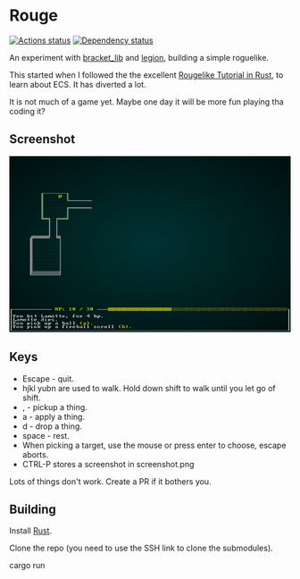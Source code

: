 # Rouge
[![Actions status](https://github.com/bofh69/rouge/workflows/Rouge/badge.svg)](https://github.com/bofh69/rouge/actions)
[![Dependency status](https://deps.rs/repo/github/bofh69/rouge/status.svg)](https://deps.rs/repo/github/bofh69/rouge)

An experiment with [bracket_lib](https://github.com/thebracket/bracket-lib)
and [legion](https://github.com/amethyst/legion), building a simple roguelike.

This started when I followed the the excellent [Rougelike Tutorial in Rust](https://bfnightly.bracketproductions.com/rustbook/),
to learn about ECS. It has diverted a lot.

It is not much of a game yet. Maybe one day it will be more fun playing tha coding it?

## Screenshot
![Screenshot](screenshots/overview.png)

## Keys

* Escape - quit.
* hjkl yubn are used to walk. Hold down shift to walk until you let go of shift.
* , - pickup a thing.
* a - apply a thing.
* d - drop a thing.
* space - rest.
* When picking a target, use the mouse or press enter to choose, escape aborts.
* CTRL-P stores a screenshot in screenshot.png

Lots of things don't work. Create a PR if it bothers you.

## Building

Install [Rust](https://rust-lang.org/).

Clone the repo (you need to use the SSH link to clone the submodules).

cargo run